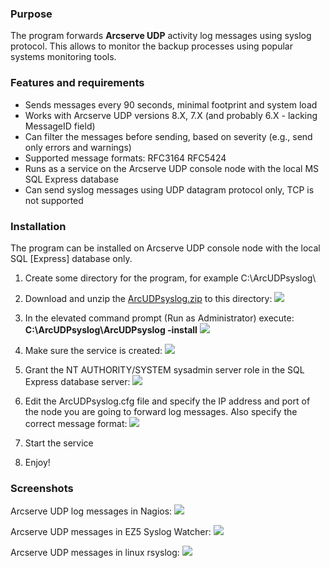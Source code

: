 ### Purpose
The program forwards **Arcserve UDP** activity log messages using syslog protocol.
This allows to monitor the backup processes using popular systems monitoring tools.

### Features and requirements

- Sends messages every 90 seconds, minimal footprint and system load
- Works with Arcserve UDP versions 8.X, 7.X (and probably 6.X - lacking MessageID field)
- Can filter the messages before sending, based on severity (e.g., send only errors and warnings)
- Supported message formats: RFC3164 RFC5424
- Runs as a service on the Arcserve UDP console node with the local MS SQL Express database
- Can send syslog messages using UDP datagram protocol only, TCP is not supported

### Installation 

The program can be installed on Arcserve UDP console node with the local SQL [Express] database only. 
1. Create some directory for the program, for example C:\ArcUDPsyslog\
2. Download and unzip the [ArcUDPsyslog.zip](https://github.com/MastaLomaster/ArcUDPsyslog/raw/master/ArcUDPsyslog.zip) to this directory:
![](http://arcserve.su/as/01.png)

3. In the elevated command prompt (Run as Administrator) execute:
**C:\ArcUDPsyslog\ArcUDPsyslog -install**
![](http://arcserve.su/as/02.png)

4. Make sure the service is created:
![](http://arcserve.su/as/03.png)

5. Grant the NT AUTHORITY/SYSTEM sysadmin server role in the SQL Express database server:
![](http://arcserve.su/as/04.png)

6.  Edit the ArcUDPsyslog.cfg file and specify the IP address and port of the node you are going to forward log messages. Also specify the correct message format:
![](http://arcserve.su/as/05.png)

7. Start the service
8. Enjoy!

### Screenshots
Arcserve UDP log messages in Nagios:
![](http://arcserve.su/as/06.png)

Arcserve UDP messages in EZ5 Syslog Watcher:
![](http://arcserve.su/as/07.png)

Arcserve UDP messages in linux rsyslog:
![](http://arcserve.su/as/08.png)


